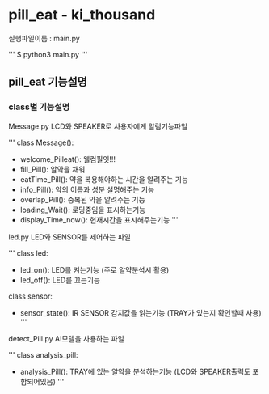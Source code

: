# pill_eat - ki_thousand

실행파일이름 : main.py

'''
$ python3 main.py
'''


## pill_eat 기능설명

### class별 기능설명 
Message.py
LCD와 SPEAKER로 사용자에게 알림기능파일

'''
class Message():
- welcome_Pilleat(): 웰컴필잇!!!
- fill_Pill(): 알약을 채워
- eatTime_Pill(): 약을 복용해야하는 시간을 알려주는 기능
- info_Pill(): 약의 이름과 성분 설명해주는 기능
- overlap_Pill(): 중복된 약을 알려주는 기능
- loading_Wait(): 로딩중임을 표시하는기능
- display_Time_now(): 현재시간을 표시해주는기능
'''

led.py
LED와 SENSOR를 제어하는 파일

'''
class led:
- led_on(): LED를 켜는기능 (주로 알약분석시 활용)
- led_off(): LED를 끄는기능 

class sensor:
- sensor_state(): IR SENSOR 감지값을 읽는기능 (TRAY가 있는지 확인할때 사용)
'''


detect_Pill.py
AI모델을 사용하는 파일

'''
class analysis_pill:
- analysis_Pill(): TRAY에 있는 알약을 분석하는기능 (LCD와 SPEAKER출력도 포함되어있음)
'''


